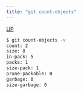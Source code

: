 ```yaml
---
title: "git count-objects"
---
```


[UP](/git.html)


```bash
$ git count-objects -v
count: 2
size: 8
in-pack: 5
packs: 1
size-pack: 1
prune-packable: 0
garbage: 0
size-garbage: 0
```
